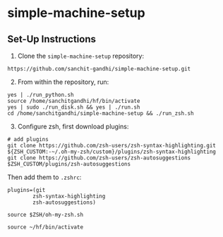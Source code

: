 # simple-machine-setup

## Set-Up Instructions
1. Clone the `simple-machine-setup` repository:
```
https://github.com/sanchit-gandhi/simple-machine-setup.git
```

2. From within the repository, run:
```
yes | ./run_python.sh
source /home/sanchitgandhi/hf/bin/activate
yes | sudo ./run_disk.sh && yes | ./run.sh
cd /home/sanchitgandhi/simple-machine-setup && ./run_zsh.sh
```

3. Configure zsh, first download plugins:
```
# add plugins
git clone https://github.com/zsh-users/zsh-syntax-highlighting.git ${ZSH_CUSTOM:-~/.oh-my-zsh/custom}/plugins/zsh-syntax-highlighting
git clone https://github.com/zsh-users/zsh-autosuggestions $ZSH_CUSTOM/plugins/zsh-autosuggestions
```

Then add them to `.zshrc`:
```
plugins=(git
        zsh-syntax-highlighting
        zsh-autosuggestions)

source $ZSH/oh-my-zsh.sh

source ~/hf/bin/activate
```
